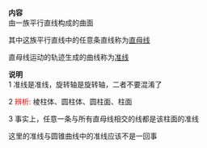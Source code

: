 **内容**  
由一族平行直线构成的曲面  
  
其中这族平行直线中的任意条直线称为<u>直母线</u>  
  
直母线运动的轨迹生成的曲线称为<u>准线</u>  
  
**说明**  
1 准线是准线，旋转轴是旋转轴，二者不要混淆了  
  
2 <font color=red>辨析:</font> 棱柱体、圆柱体、圆柱面、柱面  
  
3 事实上，任意一条与所有直母线相交的线都是该柱面的准线  
  
这里的准线与圆锥曲线中的准线应该不是一回事  
